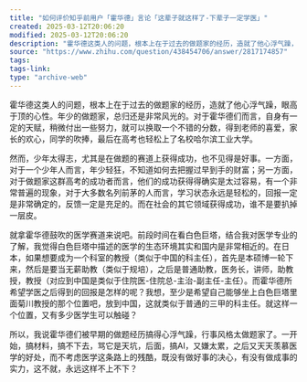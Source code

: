 ```yaml
---
title: "如何评价知乎前用户「霍华德」言论「这辈子就这样了-下辈子一定学医」"
created: 2025-03-12T20:06:20
modified: 2025-03-12T20:06:20
description: "霍华德这类人的问题，根本上在于过去的做题家的经历，造就了他心浮气躁，眼高于顶的心性。年少的做题家，…"
source: "https://www.zhihu.com/question/438454706/answer/2817174857"
tags:
tags-link:
type: "archive-web"
---
```

霍华德这类人的问题，根本上在于过去的做题家的经历，造就了他心浮气躁，眼高于顶的心性。年少的做题家，总归还是非常风光的。对于霍华德们而言，自身有一定的天赋，稍微付出一些努力，就可以换取一个不错的分数，得到老师的喜爱，家长的欢心，同学的吹捧，最后在高考也轻松上了名校哈尔滨工业大学。

然而，少年太得志，尤其是在做题的赛道上获得成功，也不见得是好事。一方面，对于一个少年人而言，年少轻狂，不知道如何去把握过早到手的财富；另一方面，对于做题家这群高考的成功者而言，他们的成功获得得确实是太过容易，有一个非常普遍的现象，对于大多数名列前茅的人而言，学习状态永远是轻松的，回报一定是非常确定的，反馈一定是充足的。而在社会的其它领域获得成功，谁不是要扒掉一层皮。

就拿霍华德鼓吹的医学赛道来说吧。前段时间在看白色巨塔，结合我对医学专业的了解，我觉得白色巨塔中描述的医学的生态环境其实和国内是非常相近的。在日本，如果想要成为一个科室的教授（类似于中国的科主任），首先是本硕博一轮下来，然后是要当无薪助教（类似于规培），之后是普通助教，医务长，讲师，助教授，教授（对应到中国是类似于住院医-住院总-主治-副主任-主任）。而霍华德所希望学医之后得到的回报是怎样的呢？我想，至少是希望自己能够坐上白色巨塔里面菊川教授的那个位置吧，放到中国，这就类似于普通的三甲的科主任。就这样一个位置，又有多少医学生可以触碰？

所以，我说霍华德们被早期的做题经历搞得心浮气躁，行事风格太做题家了。一开始，搞材料，搞不下去，骂它是天坑，后面，搞AI，又嫌太累，之后又天天羡慕医学的好处，而不考虑医学这条路上的残酷，既没有做好事的决心，有没有做成事的实力，这不就，永远这样不上不下？